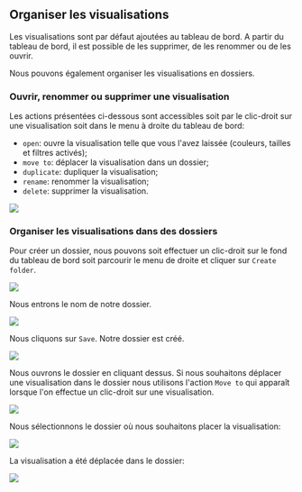 ## Organiser les visualisations

Les visualisations sont par défaut ajoutées au tableau de bord. A partir du tableau de bord, il est possible de les supprimer, de les renommer ou de les ouvrir.

Nous pouvons également organiser les visualisations en dossiers.

### Ouvrir, renommer ou supprimer une visualisation

Les actions présentées ci-dessous sont accessibles soit par le clic-droit sur une visualisation soit dans le menu à droite du tableau de bord:

* ```open```: ouvre la visualisation telle que vous l'avez laissée (couleurs, tailles et filtres activés);
* ```move to```: déplacer la visualisation dans un dossier;
* ```duplicate```: dupliquer la visualisation;
* ```rename```: renommer la visualisation;
* ```delete```: supprimer la visualisation.

![](https://github.com/Linkurious/linkurious-enterprise-manual/raw/master/en/manage/ListPossibilities.png)

### Organiser les visualisations dans des dossiers

Pour créer un dossier, nous pouvons soit effectuer un clic-droit sur le fond du tableau de bord soit parcourir le menu de droite et cliquer sur ```Create folder```.

![](https://github.com/Linkurious/linkurious-enterprise-manual/raw/master/en/manage/Create.png)

Nous entrons le nom de notre dossier.

![](https://github.com/Linkurious/linkurious-enterprise-manual/raw/master/en/manage/NameFolder.png)

Nous cliquons sur ```Save```. Notre dossier est créé.

![](https://github.com/Linkurious/linkurious-enterprise-manual/raw/master/en/manage/FolderCreated.png)

Nous ouvrons le dossier en cliquant dessus. Si nous souhaitons déplacer une visualisation dans le dossier nous utilisons l'action ```Move to``` qui apparaît lorsque l'on effectue un clic-droit sur une visualisation. 

![](https://github.com/Linkurious/linkurious-enterprise-manual/raw/master/en/manage/MoveTo.png)

Nous sélectionnons le dossier où nous souhaitons placer la visualisation:

![](https://github.com/Linkurious/linkurious-enterprise-manual/raw/master/en/manage/MTF1.png)

La visualisation a été déplacée dans le dossier:

![](https://github.com/Linkurious/linkurious-enterprise-manual/raw/master/en/manage/Folder.png)

